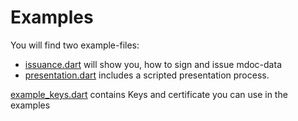 # Examples
You will find two example-files:
- [issuance.dart](./issuance.dart) will show you, how to sign and issue mdoc-data
- [presentation.dart](./presentation.dart) includes a scripted presentation process.

[example_keys.dart](./example_keys.dart) contains Keys and certificate you can use in the examples